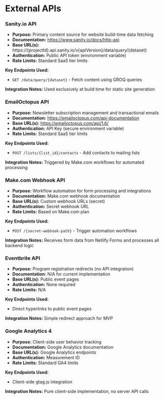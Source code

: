 # External APIs

### Sanity.io API

- **Purpose:** Primary content source for website build-time data fetching
- **Documentation:** https://www.sanity.io/docs/http-api
- **Base URL(s):** https://{projectId}.api.sanity.io/v{apiVersion}/data/query/{dataset}
- **Authentication:** Public API token (environment variable)
- **Rate Limits:** Standard SaaS tier limits

**Key Endpoints Used:**

- `GET /data/query/{dataset}` - Fetch content using GROQ queries

**Integration Notes:** Used exclusively at build time for static site generation

### EmailOctopus API

- **Purpose:** Newsletter subscription management and transactional emails
- **Documentation:** https://emailoctopus.com/api-documentation
- **Base URL(s):** https://emailoctopus.com/api/1.6/
- **Authentication:** API Key (secure environment variable)
- **Rate Limits:** Standard SaaS tier limits

**Key Endpoints Used:**

- `POST /lists/{list_id}/contacts` - Add contacts to mailing lists

**Integration Notes:** Triggered by Make.com workflows for automated processing

### Make.com Webhook API

- **Purpose:** Workflow automation for form processing and integrations
- **Documentation:** Make.com webhook documentation
- **Base URL(s):** Custom webhook URLs (secret)
- **Authentication:** Secret webhook URL
- **Rate Limits:** Based on Make.com plan

**Key Endpoints Used:**

- `POST /{secret-webhook-path}` - Trigger automation workflows

**Integration Notes:** Receives form data from Netlify Forms and processes all backend logic

### Eventbrite API

- **Purpose:** Program registration redirects (no API integration)
- **Documentation:** N/A for current implementation
- **Base URL(s):** Public event pages
- **Authentication:** None required
- **Rate Limits:** N/A

**Key Endpoints Used:**

- Direct hyperlinks to public event pages

**Integration Notes:** Simple redirect approach for MVP

### Google Analytics 4

- **Purpose:** Client-side user behavior tracking
- **Documentation:** Google Analytics documentation
- **Base URL(s):** Google Analytics endpoints
- **Authentication:** Measurement ID
- **Rate Limits:** Standard GA4 limits

**Key Endpoints Used:**

- Client-side gtag.js integration

**Integration Notes:** Pure client-side implementation, no server API calls
